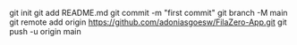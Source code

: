 git init
git add README.md
git commit -m "first commit"
git branch -M main
git remote add origin https://github.com/adoniasgoesw/FilaZero-App.git
git push -u origin main
